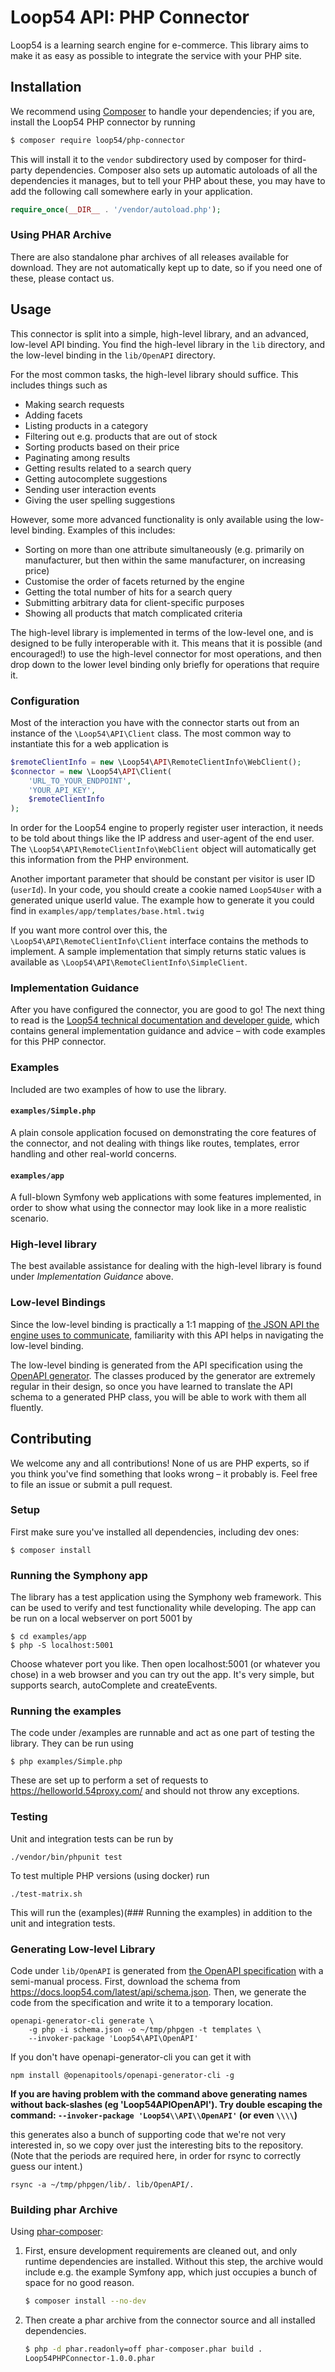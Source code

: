 Loop54 API: PHP Connector
=========================

Loop54 is a learning search engine for e-commerce. This library aims to make it
as easy as possible to integrate the service with your PHP site.


Installation
------------

We recommend using [Composer](https://getcomposer.org/) to handle your
dependencies; if you are, install the Loop54 PHP connector by running

```sh
$ composer require loop54/php-connector
```

This will install it to the `vendor` subdirectory used by composer for
third-party dependencies. Composer also sets up automatic autoloads of all the
dependencies it manages, but to tell your PHP about these, you may have to add
the following call somewhere early in your application.

```php
require_once(__DIR__ . '/vendor/autoload.php');
```

### Using PHAR Archive

There are also standalone phar archives of all releases available for download. They are not automatically kept up to
date, so if you need one of these, please contact us.

Usage
-----

This connector is split into a simple, high-level library, and an advanced,
low-level API binding. You find the high-level library in the `lib` directory,
and the low-level binding in the `lib/OpenAPI` directory.

For the most common tasks, the high-level library should suffice. This includes
things such as

- Making search requests
- Adding facets
- Listing products in a category
- Filtering out e.g. products that are out of stock
- Sorting products based on their price
- Paginating among results
- Getting results related to a search query
- Getting autocomplete suggestions
- Sending user interaction events
- Giving the user spelling suggestions

However, some more advanced functionality is only available using the low-level
binding. Examples of this includes:

- Sorting on more than one attribute simultaneously (e.g. primarily on
  manufacturer, but then within the same manufacturer, on increasing price)
- Customise the order of facets returned by the engine
- Getting the total number of hits for a search query
- Submitting arbitrary data for client-specific purposes
- Showing all products that match complicated criteria

The high-level library is implemented in terms of the low-level one, and is
designed to be fully interoperable with it. This means that it is possible (and
encouraged!) to use the high-level connector for most operations, and then drop
down to the lower level binding only briefly for operations that require it.


### Configuration

Most of the interaction you have with the connector starts out from an instance
of the `\Loop54\API\Client` class. The most common way to instantiate this for a
web application is

```php
$remoteClientInfo = new \Loop54\API\RemoteClientInfo\WebClient();
$connector = new \Loop54\API\Client(
    'URL_TO_YOUR_ENDPOINT',
    'YOUR_API_KEY',
    $remoteClientInfo
);
```

In order for the Loop54 engine to properly register user interaction, it needs
to be told about things like the IP address and user-agent of the end
user. The `\Loop54\API\RemoteClientInfo\WebClient` object will automatically get
this information from the PHP environment.

Another important parameter that should be constant per visitor is user ID (`userId`).
In your code, you should create a cookie named `Loop54User` with a generated unique userId value.
The example how to generate it you could find in `examples/app/templates/base.html.twig`

If you want more control over this, the `\Loop54\API\RemoteClientInfo\Client`
interface contains the methods to implement. A sample implementation that simply
returns static values is available as
`\Loop54\API\RemoteClientInfo\SimpleClient`.


### Implementation Guidance

After you have configured the connector, you are good to go! The next thing to
read is the [Loop54 technical documentation and developer
guide](https://docs.loop54.com/latest/), which contains general implementation
guidance and advice – with code examples for this PHP connector.


### Examples

Included are two examples of how to use the library.

#### `examples/Simple.php`

A plain console application focused on demonstrating the core features of the
connector, and not dealing with things like routes, templates, error handling
and other real-world concerns.

#### `examples/app`

A full-blown Symfony web applications with some features implemented, in order
to show what using the connector may look like in a more realistic scenario.



### High-level library

The best available assistance for dealing with the high-level library is found
under *Implementation Guidance* above.



### Low-level Bindings

Since the low-level binding is practically a 1:1 mapping of [the JSON API the
engine uses to communicate](https://docs.loop54.com/latest/api/docs.html),
familiarity with this API helps in navigating the low-level binding.

The low-level binding is generated from the API specification using the [OpenAPI
generator](https://github.com/OpenAPITools/openapi-generator). The classes
produced by the generator are extremely regular in their design, so once you
have learned to translate the API schema to a generated PHP class, you will be
able to work with them all fluently.



Contributing
------------

We welcome any and all contributions! None of us are PHP experts, so if you
think you've find something that looks wrong – it probably is. Feel free to
​file an issue or submit a pull request.

### Setup

First make sure you've installed all dependencies, including dev ones:

```
$ composer install
```

### Running the Symphony app

The library has a test application using the Symphony web framework. This
can be used to verify and test functionality while developing. The app can
be run on a local webserver on port 5001 by

```
$ cd examples/app
$ php -S localhost:5001
```

Choose whatever port you like. Then open localhost:5001 (or whatever you 
chose) in a web browser and you can try out the app. It's very simple, 
but supports search, autoComplete and createEvents.

### Running the examples

The code under /examples are runnable and act as one part of testing the 
library. They can be run using

```
$ php examples/Simple.php
```

These are set up to perform a set of requests to 
https://helloworld.54proxy.com/ and should not throw any exceptions.

### Testing

Unit and integration tests can be run by

```
./vendor/bin/phpunit test
```

To test multiple PHP versions (using docker) run

```
./test-matrix.sh
```

This will run the (examples)(### Running the examples) in addition to the unit and integration tests.

### Generating Low-level Library

Code under `lib/OpenAPI` is generated from [the OpenAPI
specification](https://docs.loop54.com/latest/api/docs.html) with a semi-manual
process. First, download the schema from https://docs.loop54.com/latest/api/schema.json. 
Then, we generate the code from the specification and write it to a
temporary location.

    openapi-generator-cli generate \
        -g php -i schema.json -o ~/tmp/phpgen -t templates \
        --invoker-package 'Loop54\API\OpenAPI'
		
If you don't have openapi-generator-cli you can get it with

	npm install @openapitools/openapi-generator-cli -g

**If you are having problem with the command above generating names without
back-slashes (eg 'Loop54APIOpenAPI'). Try double escaping the command:
`--invoker-package 'Loop54\\API\\OpenAPI'` (or even `\\\\`)**

this generates also a bunch of supporting code that we're not very interested
in, so we copy over just the interesting bits to the repository. (Note that the
periods are required here, in order for rsync to correctly guess our intent.)

    rsync -a ~/tmp/phpgen/lib/. lib/OpenAPI/.

### Building phar Archive

Using [phar-composer](https://github.com/clue/phar-composer):

 1. First, ensure development requirements are cleaned out, and only runtime
    dependencies are installed. Without this step, the archive would include
    e.g. the example Symfony app, which just occupies a bunch of space for no
    good reason.

    ```sh
    $ composer install --no-dev
    ```

 2. Then create a phar archive from the connector source and all installed
    dependencies.

    ```sh
    $ php -d phar.readonly=off phar-composer.phar build .
    Loop54PHPConnector-1.0.0.phar
    ```
